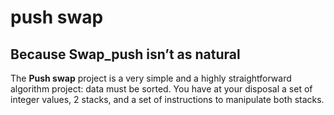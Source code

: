 # push swap

## Because Swap_push isn’t as natural
<p>The <b>Push swap</b> project is a very simple and a highly straightforward algorithm project:
data must be sorted.
You have at your disposal a set of integer values, 2 stacks, and a set of instructions
to manipulate both stacks.</p>